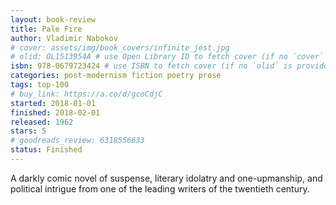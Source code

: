 ```yaml
---
layout: book-review
title: Pale Fire
author: Vladimir Nabokov
# cover: assets/img/book_covers/infinite_jest.jpg
# olid: OL1513954A # use Open Library ID to fetch cover (if no `cover` is provided)
isbn: 978-0679723424 # use ISBN to fetch cover (if no `olid` is provided, dashes are optional)
categories: post-modernism fiction poetry prose
tags: top-100
# buy_link: https://a.co/d/gcoCdjC
started: 2018-01-01
finished: 2018-02-01
released: 1962
stars: 5
# goodreads_review: 6318556633
status: Finished
---
```


A darkly comic novel of suspense, literary idolatry and one-upmanship, and political intrigue from one of the leading writers of the twentieth century.

